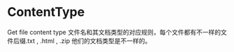 ContentType
===========

Get file content type 文件名和其文档类型的对应规则，每个文件都有不一样的文件后缀.txt ,  .html , .zip 他们的文档类型是不一样的。
